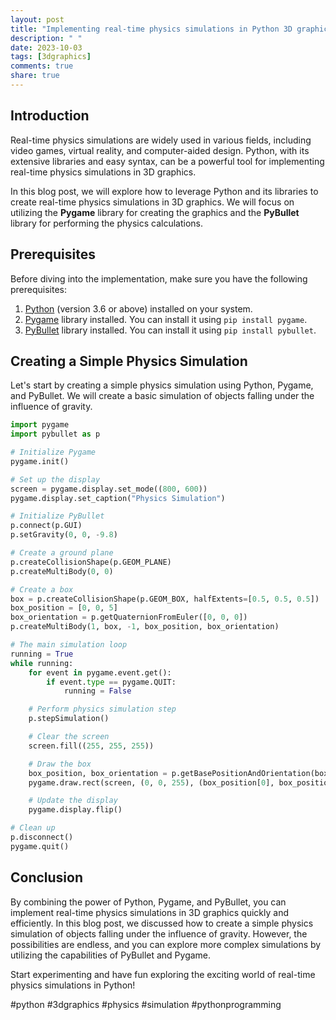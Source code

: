 ```yaml
---
layout: post
title: "Implementing real-time physics simulations in Python 3D graphics"
description: " "
date: 2023-10-03
tags: [3dgraphics]
comments: true
share: true
---
```


## Introduction
Real-time physics simulations are widely used in various fields, including video games, virtual reality, and computer-aided design. Python, with its extensive libraries and easy syntax, can be a powerful tool for implementing real-time physics simulations in 3D graphics.

In this blog post, we will explore how to leverage Python and its libraries to create real-time physics simulations in 3D graphics. We will focus on utilizing the **Pygame** library for creating the graphics and the **PyBullet** library for performing the physics calculations.

## Prerequisites
Before diving into the implementation, make sure you have the following prerequisites:

1. [Python](https://www.python.org/downloads/) (version 3.6 or above) installed on your system.
2. [Pygame](https://www.pygame.org/wiki/GettingStarted) library installed. You can install it using `pip install pygame`.
3. [PyBullet](https://pybullet.org/) library installed. You can install it using `pip install pybullet`.

## Creating a Simple Physics Simulation
Let's start by creating a simple physics simulation using Python, Pygame, and PyBullet. We will create a basic simulation of objects falling under the influence of gravity.

```python
import pygame
import pybullet as p

# Initialize Pygame
pygame.init()

# Set up the display
screen = pygame.display.set_mode((800, 600))
pygame.display.set_caption("Physics Simulation")

# Initialize PyBullet
p.connect(p.GUI)
p.setGravity(0, 0, -9.8)

# Create a ground plane
p.createCollisionShape(p.GEOM_PLANE)
p.createMultiBody(0, 0)

# Create a box
box = p.createCollisionShape(p.GEOM_BOX, halfExtents=[0.5, 0.5, 0.5])
box_position = [0, 0, 5]
box_orientation = p.getQuaternionFromEuler([0, 0, 0])
p.createMultiBody(1, box, -1, box_position, box_orientation)

# The main simulation loop
running = True
while running:
    for event in pygame.event.get():
        if event.type == pygame.QUIT:
            running = False

    # Perform physics simulation step
    p.stepSimulation()

    # Clear the screen
    screen.fill((255, 255, 255))

    # Draw the box
    box_position, box_orientation = p.getBasePositionAndOrientation(box)
    pygame.draw.rect(screen, (0, 0, 255), (box_position[0], box_position[1], 50, 50))

    # Update the display
    pygame.display.flip()

# Clean up
p.disconnect()
pygame.quit()
```

## Conclusion
By combining the power of Python, Pygame, and PyBullet, you can implement real-time physics simulations in 3D graphics quickly and efficiently. In this blog post, we discussed how to create a simple physics simulation of objects falling under the influence of gravity. However, the possibilities are endless, and you can explore more complex simulations by utilizing the capabilities of PyBullet and Pygame.

Start experimenting and have fun exploring the exciting world of real-time physics simulations in Python!

#python #3dgraphics #physics #simulation #pythonprogramming